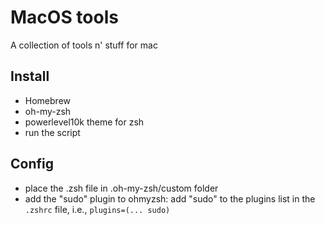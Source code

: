 # MacOS tools

A collection of tools n' stuff for mac

## Install

- Homebrew
- oh-my-zsh
- powerlevel10k theme for zsh
- run the script

## Config

- place the .zsh file in .oh-my-zsh/custom folder
- add the "sudo" plugin to ohmyzsh: add "sudo" to the plugins list in the `.zshrc` file, i.e., `plugins=(... sudo)`
